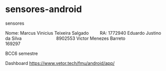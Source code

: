 # sensores-android
sensores

Nome: 
Marcus Vinicius Teixeira Salgado         RA: 1772940 
Eduardo Justino da Silva                            8902553 
Victor Menezes Barreto                               169297

BCC6 semestre

Dashboard
https://www.vetor.tech/fmu/android/app/
